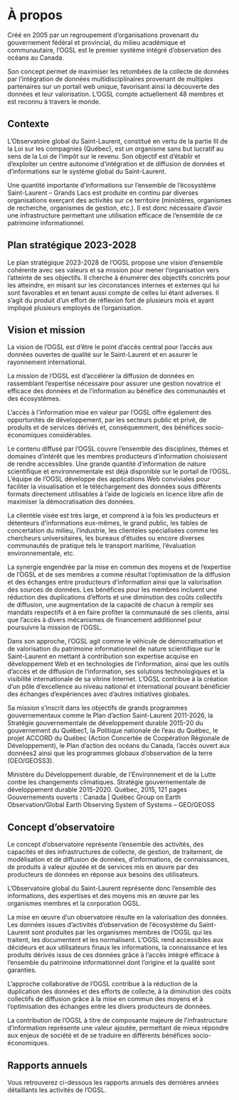 # À propos

Créé en 2005 par un regroupement d’organisations provenant du gouvernement fédéral et provincial, du milieu académique et communautaire, l’OGSL est le premier système intégré d’observation des océans au Canada.

Son concept permet de maximiser les retombées de la collecte de données par l’intégration de données multidisciplinaires provenant de multiples partenaires sur un portail web unique, favorisant ainsi la découverte des données et leur valorisation. L’OGSL compte actuellement 48 membres et est reconnu à travers le monde.

## Contexte

L’Observatoire global du Saint-Laurent, constitué en vertu de la partie III de la Loi sur les compagnies (Québec), est un organisme sans but lucratif au sens de la Loi de l’impôt sur le revenu. Son objectif est d’établir et d’exploiter un centre autonome d’intégration et de diffusion de données et d’informations sur le système global du Saint-Laurent.

Une quantité importante d’informations sur l’ensemble de l’écosystème Saint-Laurent – Grands Lacs est produite en continu par diverses organisations exerçant des activités sur ce territoire (ministères, organismes de recherche, organismes de gestion, etc.). Il est donc nécessaire d’avoir une infrastructure permettant une utilisation efficace de l’ensemble de ce patrimoine informationnel.

## Plan stratégique 2023-2028

Le plan stratégique 2023-2028 de l’OGSL propose une vision d’ensemble cohérente avec ses valeurs et sa mission pour mener l’organisation vers l’atteinte de ses objectifs. Il cherche à énumérer des objectifs concrèts pour les atteindre, en misant sur les circonstances internes et externes qui lui sont favorables et en tenant aussi compte de celles lui étant adverses. Il s’agit du produit d’un effort de réflexion fort de plusieurs mois et ayant impliqué plusieurs employés de l’organisation.

## Vision et mission

La vision de l’OGSL est d’être le point d’accès central pour l’accès aux données ouvertes de qualité sur le Saint-Laurent et en assurer le rayonnement international.

La mission de l’OGSL est d’accélérer la diffusion de données en rassemblant l’expertise nécessaire pour assurer une gestion novatrice et efficace des données et de l’information au bénéfice des communautés et des écosystèmes.

L’accès à l’information mise en valeur par l’OGSL offre également des opportunités de développement,  par les secteurs public et privé, de produits et de services dérivés et, conséquemment, des bénéfices socio-économiques considérables.

Le contenu diffusé par l’OGSL couvre l’ensemble des disciplines, thèmes et domaines d’intérêt que les membres producteurs d’information choisissent de rendre accessibles. Une grande quantité d’information de nature scientifique et environnementale est déjà disponible sur le portail de l’OGSL. L’équipe de l’OGSL développe des applications Web conviviales pour faciliter la visualisation et le téléchargement des données sous différents formats directement utilisables à l’aide de logiciels en licence libre afin de maximiser la démocratisation des données.

La clientèle visée est très large, et comprend à la fois les producteurs et détenteurs d’informations eux-mêmes, le grand public, les tables de concertation du milieu, l’industrie, les clientèles spécialisées comme les chercheurs universitaires, les bureaux d’études ou encore diverses communautés de pratique tels le transport maritime, l’évaluation environnementale, etc.

La synergie engendrée par la mise en commun des moyens et de l’expertise de l’OGSL et de ses membres a comme résultat l’optimisation de la diffusion et des échanges entre producteurs d’information ainsi que la valorisation des sources de données. Les bénéfices pour les membres incluent une réduction des duplications d’efforts et une diminution des coûts collectifs de diffusion, une augmentation de la capacité de chacun à remplir ses mandats respectifs et à en faire profiter la communauté de ses clients, ainsi que l’accès à divers mécanismes de financement additionnel pour poursuivre la mission de l’OGSL.

Dans son approche, l’OGSL agit comme le véhicule de démocratisation et de valorisation du patrimoine informationnel de nature scientifique sur le Saint-Laurent en mettant à contribution son expertise acquise en développement Web et en technologies de l’information, ainsi que les outils d’accès et de diffusion de l’information, ses solutions technologiques et la visibilité internationale de sa vitrine Internet. L’OGSL contribue à la création d’un pôle d’excellence au niveau national et international pouvant bénéficier des échanges d’expériences avec d’autres initiatives globales.

Sa mission s’inscrit dans les objectifs de grands programmes gouvernementaux comme le Plan d’action Saint-Laurent 2011-2026, la Stratégie gouvernementale de développement durable 2015-20 du gouvernement du Québec1,  la Politique nationale de l’eau du Québec, le projet ACCORD du Québec (Action Concertée de Coopération Régionale de Développement), le Plan d’action des océans du Canada, l’accès ouvert aux données2 ainsi que les programmes globaux d’observation de la terre (GEO/GEOSS3).

Ministère du Développement durable, de l’Environnement et de la Lutte contre les changements climatiques. Stratégie gouvernementale de développement durable 2015-2020. Québec, 2015, 121 pages
Gouvernements ouverts : Canada | Québec
Group on Earth Observation/Global Earth Observing System of Systems – GEO/GEOSS

## Concept d’observatoire

Le concept d’observatoire représente l’ensemble des activités, des capacités et des infrastructures de collecte, de gestion, de traitement, de modélisation et de diffusion de données, d’informations, de connaissances, de produits à valeur ajoutée et de services mis en œuvre par des producteurs de données en réponse aux besoins des utilisateurs.

L’Observatoire global du Saint-Laurent représente donc l’ensemble des informations, des expertises et des moyens mis en œuvre par les organismes membres et la corporation OGSL.

La mise en œuvre d’un observatoire résulte en la valorisation des données. Les données issues d’activités d’observation de l’écosystème du Saint-Laurent sont produites par les organismes membres de l’OGSL qui les traitent, les documentent et les normalisent. L’OGSL rend accessibles aux décideurs et aux utilisateurs finaux les informations, la connaissance et les produits dérivés issus de ces données grâce à l’accès intégré efficace à l’ensemble du patrimoine informationnel dont l’origine et la qualité sont garanties.

L’approche collaborative de l’OGSL contribue à la réduction de la duplication des données et des efforts de collecte, à la diminution des coûts collectifs de diffusion grâce à la mise en commun des moyens et à l’optimisation des échanges entre les divers producteurs de données.

La contribution de l’OGSL à titre de composante majeure de l’infrastructure d’information représente une valeur ajoutée, permettant de mieux répondre aux enjeux de société et de se traduire en différents bénéfices socio-économiques.

## Rapports annuels

Vous retrouverez ci-dessous les rapports annuels des dernières années détaillants les activités de l’OGSL.
